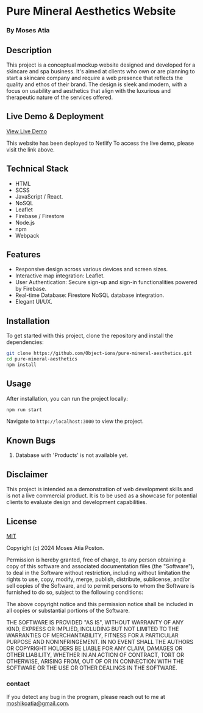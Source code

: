 # Pure Mineral Aesthetics Website

### By Moses Atia

## Description

This project is a conceptual mockup website designed and developed for a skincare and spa business. It's aimed at clients who own or are planning to start a skincare company and require a web presence that reflects the quality and ethos of their brand. The design is sleek and modern, with a focus on usability and aesthetics that align with the luxurious and therapeutic nature of the services offered.

## Live Demo & Deployment

[View Live Demo](https://pure-mineral.netlify.app/)

This website has been deployed to Netlify
To access the live demo, please visit the link above.

## Technical Stack

- HTML
- SCSS
- JavaScript / React.
- NoSQL
- Leaflet
- Firebase / Firestore
- Node.js
- npm
- Webpack

## Features

- Responsive design across various devices and screen sizes.
- Interactive map integration: Leaflet.
- User Authentication: Secure sign-up and sign-in functionalities powered by Firebase.
- Real-time Database: Firestore NoSQL database integration.
- Elegant UI/UX.

## Installation

To get started with this project, clone the repository and install the dependencies:

```bash
git clone https://github.com/Object-ions/pure-mineral-aesthetics.git
cd pure-mineral-aesthetics
npm install
```

## Usage

After installation, you can run the project locally:

```bash
npm run start
```

Navigate to `http://localhost:3000` to view the project.

## Known Bugs

1. Database with 'Products' is not available yet.

## Disclaimer

This project is intended as a demonstration of web development skills and is not a live commercial product. It is to be used as a showcase for potential clients to evaluate design and development capabilities.

## License

[MIT](https://choosealicense.com/licenses/mit/)

Copyright (c) 2024 Moses Atia Poston.

Permission is hereby granted, free of charge, to any person obtaining a copy of this software and associated documentation files (the "Software"), to deal in the Software without restriction, including without limitation the rights to use, copy, modify, merge, publish, distribute, sublicense, and/or sell copies of the Software, and to permit persons to whom the Software is furnished to do so, subject to the following conditions:

The above copyright notice and this permission notice shall be included in all copies or substantial portions of the Software.

THE SOFTWARE IS PROVIDED "AS IS", WITHOUT WARRANTY OF ANY KIND, EXPRESS OR IMPLIED, INCLUDING BUT NOT LIMITED TO THE WARRANTIES OF MERCHANTABILITY, FITNESS FOR A PARTICULAR PURPOSE AND NONINFRINGEMENT. IN NO EVENT SHALL THE AUTHORS OR COPYRIGHT HOLDERS BE LIABLE FOR ANY CLAIM, DAMAGES OR OTHER LIABILITY, WHETHER IN AN ACTION OF CONTRACT, TORT OR OTHERWISE, ARISING FROM, OUT OF OR IN CONNECTION WITH THE SOFTWARE OR THE USE OR OTHER DEALINGS IN THE SOFTWARE.

### contact

If you detect any bug in the program, please reach out to me at [moshikoatia@gmail.com](mailto:moshikoatia@gmail.com).
